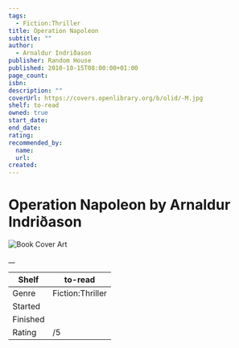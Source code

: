 ```yaml
---
tags:
  - Fiction:Thriller
title: Operation Napoleon
subtitle: ""
author:
  - Arnaldur Indriðason
publisher: Random House
published: 2010-10-15T08:00:00+01:00
page_count:
isbn:
description: ""
coverUrl: https://covers.openlibrary.org/b/olid/-M.jpg
shelf: to-read
owned: true
start_date:
end_date:
rating:
recommended_by:
  name:
  url:
created:
---
```


# Operation Napoleon by Arnaldur Indriðason

![Book Cover Art](https://covers.openlibrary.org/b/olid/-M.jpg)

__

| Shelf | to-read |
| --- | --- |
| Genre | Fiction:Thriller |
| Started |  |
| Finished |  |
| Rating | /5 |

